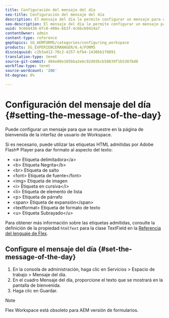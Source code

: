 ```yaml
---
title: Configuración del mensaje del día
seo-title: Configuración del mensaje del día
description: El mensaje del día le permite configurar un mensaje para que se muestre en la página de bienvenida de la interfaz de usuario de Workspace.
seo-description: El mensaje del día le permite configurar un mensaje para que se muestre en la página de bienvenida de la interfaz de usuario de Workspace.
uuid: 9c664438-6fc0-498e-bb3f-4c6bcb9414a7
contentOwner: admin
content-type: reference
geptopics: SG_AEMFORMS/categories/configuring_workspace
products: SG_EXPERIENCEMANAGER/6.4/FORMS
discoiquuid: c2b3a412-70c2-4257-bfb4-1430bb1f8891
translation-type: tm+mt
source-git-commit: d04e08e105bba2e6c92d93bcb58839f1b5307bd8
workflow-type: tm+mt
source-wordcount: '206'
ht-degree: 0%

---
```



# Configuración del mensaje del día {#setting-the-message-of-the-day}

Puede configurar un mensaje para que se muestre en la página de bienvenida de la interfaz de usuario de Workspace.

Si es necesario, puede utilizar las etiquetas HTML admitidas por Adobe Flash® Player para dar formato al aspecto del texto:

* &lt;a> Etiqueta delimitadora&lt;/a>
* &lt;b> Etiqueta Negrita&lt;/b>
* &lt;br> Etiqueta de salto
* &lt;font> Etiqueta de fuente&lt;/font>
* &lt;img> Etiqueta de imagen
* &lt;i> Etiqueta en cursiva&lt;/i>
* &lt;li> Etiqueta de elemento de lista
* &lt;p> Etiqueta de párrafo
* &lt;span> Etiqueta de expansión&lt;/span>
* &lt;textformat> Etiqueta de formato de texto
* &lt;u> Etiqueta Subrayado&lt;/u>

Para obtener más información sobre las etiquetas admitidas, consulte la definición de la propiedad `htmlText` para la clase TextField en la [Referencia del lenguaje de Flex](https://www.adobe.com/support/documentation/en/flex/).

## Configure el mensaje del día {#set-the-message-of-the-day}

1. En la consola de administración, haga clic en Servicios > Espacio de trabajo > Mensaje del día.
1. En el cuadro Mensaje del día, proporcione el texto que se mostrará en la pantalla de bienvenida.
1. Haga clic en Guardar.

>[!NOTE]
>
>Flex Workspace está obsoleto para AEM versión de formularios.


